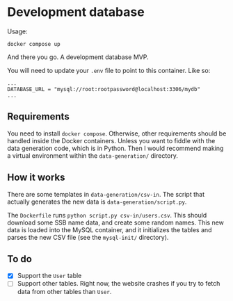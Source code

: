 # Development database

Usage:

```
docker compose up
```

And there you go. A development database MVP.

You will need to update your `.env` file to point to this container. Like so:

```
...
DATABASE_URL = "mysql://root:rootpassword@localhost:3306/mydb"
...
```

## Requirements

You need to install `docker compose`. Otherwise, other requirements should be handled inside the Docker containers. Unless you want to fiddle with the data generation code, which is in Python. Then I would recommend making a virtual environment within the `data-generation/` directory.

## How it works

There are some templates in `data-generation/csv-in`. The script that actually generates the new data is `data-generation/script.py`.

The `Dockerfile` runs `python script.py csv-in/users.csv`. This should download some SSB name data, and create some random names. This new data is loaded into the MySQL container, and it initializes the tables and parses the new CSV file (see the `mysql-init/` directory).

## To do

- [x] Support the `User` table
- [ ] Support other tables. Right now, the website crashes if you try to fetch data from other tables than `User`.
